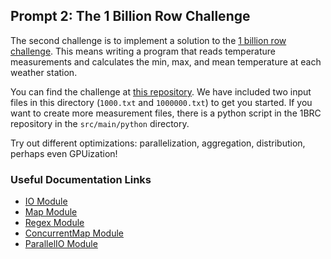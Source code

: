 ## Prompt 2: The 1 Billion Row Challenge

The second challenge is to implement a solution to the [1 billion row challenge](https://1brc.dev/). This means writing a program that reads temperature measurements and calculates the min, max, and mean temperature at each weather station. 

You can find the challenge at [this repository](https://github.com/gunnarmorling/1brc/tree/main). We have included two input files in this directory (`1000.txt` and `1000000.txt`) to get you started. If you want to create more measurement files, there is a python script in the 1BRC repository in the `src/main/python` directory. 


Try out different optimizations: parallelization, aggregation, distribution, perhaps even GPUization!

### Useful Documentation Links

- [IO Module](https://chapel-lang.org/docs/modules/standard/IO.html)
- [Map Module](https://chapel-lang.org/docs/modules/standard/Map.html)
- [Regex Module](https://chapel-lang.org/docs/modules/standard/Regex.html)
- [ConcurrentMap Module](https://chapel-lang.org/docs/modules/packages/ConcurrentMap.html)
- [ParallelIO Module](https://chapel-lang.org/docs/modules/packages/ParallelIO.html)